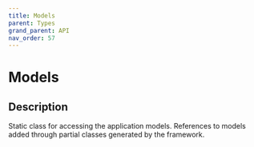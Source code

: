 ```yaml
---
title: Models
parent: Types
grand_parent: API
nav_order: 57
---
```

# Models
## Description
Static class for accessing the application models. References to models added through partial classes generated by the framework.
